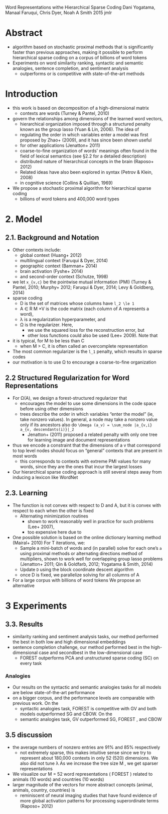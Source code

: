 Word Representations withe Hierarchical Sparse Coding
Dani Yogatama, Manaal Faruqui, Chris Dyer, Noah A Smith
2015 jmlr

# Abstract

* algorithm based on stochastic proximal methods that is
  significantly faster than previous approaches,
  making it possible to perform hierarchical sparse coding
  on a corpus of billions of word tokens
* Experiments on word similarity ranking, syntactic and semantic analogies,
  sentence completion, and sentiment analysis
  * outperforms or is competitive with state-of-the-art methods

# Introduction

* this work is based on decomposition of a high-dimensional matrix
  * contexts are words (Turney & Pantel, 2010)
* govern the relationships among dimensions of the learned word vectors,
  * hierarchical organization imposed through a structured penalty known as the
    group lasso (Yuan & Lin, 2006). The idea of
  * regulating the order in which variables enter a model was
    first proposed by Zhao+ (2009), and it has since been shown useful
  * for other applications (Jenatton+ 2011)
  * coarse-to-fine organization of words’ meanings often found in the field of
    lexical semantics (see §2.2 for a detailed description)
  * distributed nature of hierarchical concepts in the brain (Raposo+ 2012)
  * Related ideas have also been explored in syntax (Petrov & Klein, 2008)
  * in cognitive science (Collins & Quillian, 1969)
* We propose a stochastic proximal algorithm for hierarchical sparse coding
  * billions of word tokens and 400,000 word types

# 2. Model

## 2.1. Background and Notation

* Other contexts include:
  * global context (Huang+ 2012)
  * multilingual context (Faruqui & Dyer, 2014)
  * geographic context (Bamman+ 2014)
  * brain activation (Fyshe+ 2014)
  * and second-order context (Schutze, 1998)
* we let `x_{v,c}` be the pointwise mutual information (PMI)
  (Turney & Pantel, 2010; Murphy+ 2012; Faruqui & Dyer, 2014;
  Levy & Goldberg, 2014)
* sparse coding
  * D is the set of matrices whose columns have `l_2 \le 1`
  * A ∈ R M ×V is the code matrix (each column of A represents a word),
  * λ is a regularization hyperparameter, and
  * Ω is the regularizer. Here,
    * we use the squared loss for the reconstruction error, but
    * other loss functions could also be used (Lee+ 2009). Note that
* it is typical, for M to be less than C
  * when M > C, it is often called an overcomplete representation
* The most common regularizer is the `l_1` penalty,
  which results in sparse codes
* our motivation is to use Ω to encourage a coarse-to-fine organization

## 2.2 Structured Regularization for Word Representations

* For Ω(A), we design a forest-structured regularizer that
  * encourages the model to use some dimensions in the code space
    before using other dimensions
  * trees describe the order in which variables “enter the model” (ie, take
    nonzero values). In general, a node may take a nonzero value only if its
    ancestors also do
    `\Omega (a_v) = \sum_node |a_{v,i} a_{v, descendants(i)}|_2`
    * Jenatton+  (2011) proposed a related penalty with only one tree for
      learning image and document representations
* thus we encode a constraint that
  the dimensions of a v that correspond to top level nodes
  should focus on “general” contexts that are present in most words
  * this corresponds to contexts with extreme PMI values for many words, since
    they are the ones that incur the largest losses
* Our hierarchical sparse coding approach is
  still several steps away from inducing a lexicon like WordNet

## 2.3. Learning

* The function is not convex with respect to D and A, but
  it is convex with respect to each when the other is fixed
  * Alternating minimization routines
    * shown to work reasonably well in practice for such problems (Lee+ 2007),
    * too expensive here due to
* One possible solution is based on the online dictionary learning method
  (Mairal+ 2010)
  For T iterations, we:
  * Sample a mini-batch of words and (in parallel) solve for each one’s `a`
    using proximal methods or alternating directions method of multipliers,
    shown to work well for overlapping group lasso problems
    (Jenatton+ 2011; Qin & Goldfarb, 2012; Yogatama & Smith, 2014)
  * Update `D` using the block coordinate descent algorithm
  * once D is fixed, we parallelize solving for all columns of A
* For a large corpus with billions of word tokens We propose an alternative

# 3 Experiments

## 3.3. Results

* similarity ranking and sentiment analysis tasks,
  our method performed the best in both low and high dimensional embeddings
* sentence completion challenge,
  our method performed best in the high-dimensional case and
  secondbest in the low-dimensional case
  * FOREST outperforms PCA and unstructured sparse coding (SC) on every task

### Analogies

* Our results on the syntactic and semantic analogies tasks for all models are
  below state-of-the-art performance
* on a bigger corpus, and the performance levels are comparable with
  previous work. On the
  * syntactic analogies task, FOREST is competitive with GV and
    both models outperformed SG and CBOW. On the
  * semantic analogies task, GV outperformed SG, FOREST , and CBOW

## 3.5 discussion

* the average numbers of nonzero entries are 91% and 85% respectively
  * not extremely sparse, this makes intuitive sense since we try to represent
    about 180,000 contexts in only 52 (520) dimensions. We also did not tune λ
    As we increase the tree size M , we get sparser representations
* We visualize our M = 52 word representations ( FOREST ) related to
  animals (10 words) and countries (10 words)
* larger magnitude of the vectors for more abstract concepts (animal, animals,
  country, countries) is
  * reminiscent of neural imaging studies that have found evidence of
    more global activation patterns for processing superordinate terms
    (Raposo+ 2012)
